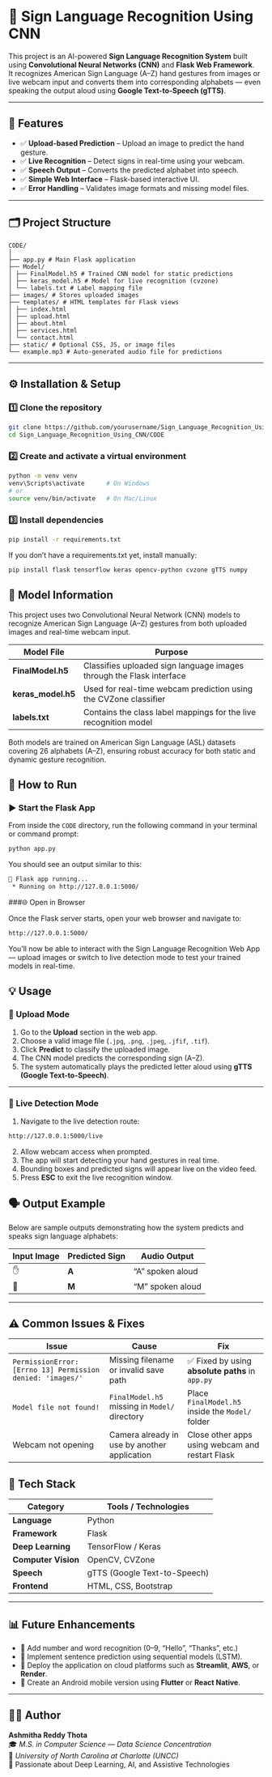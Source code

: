 # 🧠 Sign Language Recognition Using CNN  

This project is an AI-powered **Sign Language Recognition System** built using **Convolutional Neural Networks (CNN)** and **Flask Web Framework**.  
It recognizes American Sign Language (A–Z) hand gestures from images or live webcam input and converts them into corresponding alphabets — even speaking the output aloud using **Google Text-to-Speech (gTTS)**.

---

## 📸 Features  

- ✅ **Upload-based Prediction** – Upload an image to predict the hand gesture.  
- ✅ **Live Recognition** – Detect signs in real-time using your webcam.  
- ✅ **Speech Output** – Converts the predicted alphabet into speech.  
- ✅ **Simple Web Interface** – Flask-based interactive UI.  
- ✅ **Error Handling** – Validates image formats and missing model files.  

---

## 🗂️ Project Structure  

```
CODE/
│
├── app.py # Main Flask application
├── Model/
│ ├── FinalModel.h5 # Trained CNN model for static predictions
│ ├── keras_model.h5 # Model for live recognition (cvzone)
│ └── labels.txt # Label mapping file
├── images/ # Stores uploaded images
├── templates/ # HTML templates for Flask views
│ ├── index.html
│ ├── upload.html
│ ├── about.html
│ ├── services.html
│ └── contact.html
├── static/ # Optional CSS, JS, or image files
└── example.mp3 # Auto-generated audio file for predictions
```

---

## ⚙️ Installation & Setup  

### 1️⃣ Clone the repository
```bash
git clone https://github.com/yourusername/Sign_Language_Recognition_Using_CNN.git
cd Sign_Language_Recognition_Using_CNN/CODE
```

### 2️⃣ Create and activate a virtual environment
```bash
python -m venv venv
venv\Scripts\activate      # On Windows
# or
source venv/bin/activate   # On Mac/Linux
```
### 3️⃣ Install dependencies
```bash
pip install -r requirements.txt
```
If you don’t have a requirements.txt yet, install manually:
```bash
pip install flask tensorflow keras opencv-python cvzone gTTS numpy
```
## 🧩 Model Information  

This project uses two Convolutional Neural Network (CNN) models to recognize American Sign Language (A–Z) gestures from both uploaded images and real-time webcam input.

| Model File | Purpose |
|-------------|----------|
| **FinalModel.h5** | Classifies uploaded sign language images through the Flask interface |
| **keras_model.h5** | Used for real-time webcam prediction using the CVZone classifier |
| **labels.txt** | Contains the class label mappings for the live recognition model |

Both models are trained on American Sign Language (ASL) datasets covering 26 alphabets (A–Z), ensuring robust accuracy for both static and dynamic gesture recognition.

## 🚀 How to Run  

### ▶️ Start the Flask App  

From inside the `CODE` directory, run the following command in your terminal or command prompt:

```bash
python app.py
```
You should see an output similar to this:
```bash
🚀 Flask app running...
 * Running on http://127.0.0.1:5000/
```
###🌐 Open in Browser

Once the Flask server starts, open your web browser and navigate to:
```bash
http://127.0.0.1:5000/
```
You’ll now be able to interact with the Sign Language Recognition Web App — upload images or switch to live detection mode to test your trained models in real-time.

## 💡 Usage  

### 🔹 Upload Mode  

1. Go to the **Upload** section in the web app.  
2. Choose a valid image file (`.jpg`, `.png`, `.jpeg`, `.jfif`, `.tif`).  
3. Click **Predict** to classify the uploaded image.  
4. The CNN model predicts the corresponding sign (A–Z).  
5. The system automatically plays the predicted letter aloud using **gTTS (Google Text-to-Speech)**.  

---

### 🔹 Live Detection Mode  

1. Navigate to the live detection route:  
```bash
http://127.0.0.1:5000/live
```
2. Allow webcam access when prompted.  
3. The app will start detecting your hand gestures in real time.  
4. Bounding boxes and predicted signs will appear live on the video feed.  
5. Press **ESC** to exit the live recognition window.

## 🗣️ Output Example  

Below are sample outputs demonstrating how the system predicts and speaks sign language alphabets:

| Input Image | Predicted Sign | Audio Output |
|--------------|----------------|---------------|
| ✋ | **A** | “A” spoken aloud |
| 🤚 | **M** | “M” spoken aloud |

---

## ⚠️ Common Issues & Fixes  

| Issue | Cause | Fix |
|-------|--------|-----|
| `PermissionError: [Errno 13] Permission denied: 'images/'` | Missing filename or invalid save path | ✅ Fixed by using **absolute paths** in `app.py` |
| `Model file not found!` | `FinalModel.h5` missing in `Model/` directory | Place `FinalModel.h5` inside the `Model/` folder |
| Webcam not opening | Camera already in use by another application | Close other apps using webcam and restart Flask |

## 🧠 Tech Stack  

| Category | Tools / Technologies |
|-----------|----------------------|
| **Language** | Python |
| **Framework** | Flask |
| **Deep Learning** | TensorFlow / Keras |
| **Computer Vision** | OpenCV, CVZone |
| **Speech** | gTTS (Google Text-to-Speech) |
| **Frontend** | HTML, CSS, Bootstrap |

---

## 📊 Future Enhancements  

- 🔹 Add number and word recognition (0–9, “Hello”, “Thanks”, etc.)  
- 🔹 Implement sentence prediction using sequential models (LSTM).  
- 🔹 Deploy the application on cloud platforms such as **Streamlit**, **AWS**, or **Render**.  
- 🔹 Create an Android mobile version using **Flutter** or **React Native**.  

---

## 👩‍💻 Author  

**Ashmitha Reddy Thota**  
🎓 *M.S. in Computer Science — Data Science Concentration*  
📍 *University of North Carolina at Charlotte (UNCC)*  
💼 Passionate about Deep Learning, AI, and Assistive Technologies  









